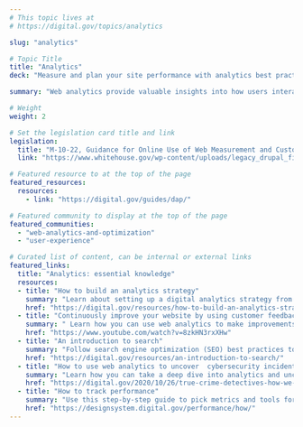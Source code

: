 ```yaml
---
# This topic lives at
# https://digital.gov/topics/analytics

slug: "analytics"

# Topic Title
title: "Analytics"
deck: "Measure and plan your site performance with analytics best practices and tools"

summary: "Web analytics provide valuable insights into how users interact with a website. Use the data gained from web analytics to identify areas for improvement and make data-driven decisions. This can lead to a more user-friendly and engaging website, which can enhance trust and overall site performance. "

# Weight
weight: 2

# Set the legislation card title and link
legislation:
  title: "M-10-22, Guidance for Online Use of Web Measurement and Customization Technologies (PDF, 130 KB, 9 pages, June 2010)"
  link: "https://www.whitehouse.gov/wp-content/uploads/legacy_drupal_files/omb/memoranda/2010/m10-23.pdf"

# Featured resource to at the top of the page
featured_resources:
  resources:
    - link: "https://digital.gov/guides/dap/"

# Featured community to display at the top of the page
featured_communities:
  - "web-analytics-and-optimization"
  - "user-experience"

# Curated list of content, can be internal or external links
featured_links:
  title: "Analytics: essential knowledge"
  resources:
  - title: "How to build an analytics strategy"
    summary: "Learn about setting up a digital analytics strategy from Digital.gov’s partnership with DAP."
    href: "https://digital.gov/resources/how-to-build-an-analytics-strategy/"
  - title: "Continuously improve your website by using customer feedback and web analytics: An IRS case study (video 31:27)"
    summary: " Learn how you can use web analytics to make improvements to user experience."
    href: "https://www.youtube.com/watch?v=8zkHN3rxXHw"
  - title: "An introduction to search"
    summary: "Follow search engine optimization (SEO) best practices to help search engines discover your content."
    href: "https://digital.gov/resources/an-introduction-to-search/"
  - title: "How to use web analytics to uncover  cybersecurity incidents: A USAGov case study"
    summary: "Learn how you can take a deep dive into analytics and uncover phishing attempts or other improper use of your agency’s content, logo, or brand."
    href: "https://digital.gov/2020/10/26/true-crime-detectives-how-we-used-free-web-metrics-tools-to-uncover-a-cybersecurity-incident/"
  - title: "How to track performance"
    summary: "Use this step-by-step guide to pick metrics and tools for tracking performance on your site."
    href: "https://designsystem.digital.gov/performance/how/"
---
```

